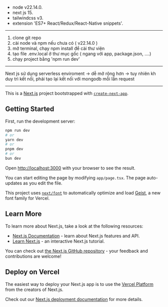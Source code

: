 
- node v22.14.0.
- next js 15.
- tailwindcss v3.
- extension 'ES7+ React/Redux/React-Native snippets'.

____________________________________________________________________________________________________________________________________

1. clone git repo
2. cài node và npm nếu chưa có ( v22.14.0 )
3. mở terminal, chạy npm install để cài thư viện 
4. tạo file .env.local ở thư mục gốc ( ngang với app, package.json, ....)
5. chạy project bằng 'npm run dev'

____________________________________________________________________________________________________________________________________

Next js sử dụng serverless enviroment -> dễ mở rộng hơn -> tuy nhiên kh duy trì kết nối, phải tạo lại kết nối với mongodb mỗi lần request


____________________________________________________________________________________________________________________________________

This is a [Next.js](https://nextjs.org) project bootstrapped with [`create-next-app`](https://nextjs.org/docs/app/api-reference/cli/create-next-app).

## Getting Started

First, run the development server:

```bash
npm run dev
# or
yarn dev
# or
pnpm dev
# or
bun dev
```

Open [http://localhost:3000](http://localhost:3000) with your browser to see the result.

You can start editing the page by modifying `app/page.tsx`. The page auto-updates as you edit the file.

This project uses [`next/font`](https://nextjs.org/docs/app/building-your-application/optimizing/fonts) to automatically optimize and load [Geist](https://vercel.com/font), a new font family for Vercel.

## Learn More

To learn more about Next.js, take a look at the following resources:

- [Next.js Documentation](https://nextjs.org/docs) - learn about Next.js features and API.
- [Learn Next.js](https://nextjs.org/learn) - an interactive Next.js tutorial.

You can check out [the Next.js GitHub repository](https://github.com/vercel/next.js) - your feedback and contributions are welcome!

## Deploy on Vercel

The easiest way to deploy your Next.js app is to use the [Vercel Platform](https://vercel.com/new?utm_medium=default-template&filter=next.js&utm_source=create-next-app&utm_campaign=create-next-app-readme) from the creators of Next.js.

Check out our [Next.js deployment documentation](https://nextjs.org/docs/app/building-your-application/deploying) for more details.
